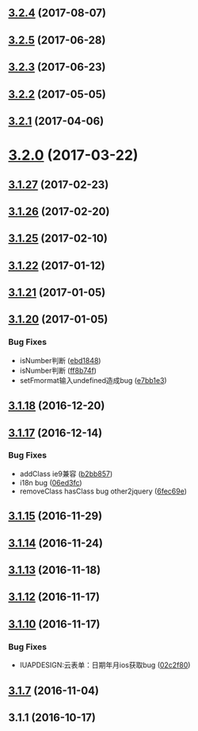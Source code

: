 <a name="3.2.4"></a>
## [3.2.4](https://github.com/iuap-design/tinper-sparrow/compare/v3.2.5...v3.2.4) (2017-08-07)



<a name="3.2.5"></a>
## [3.2.5](https://github.com/iuap-design/tinper-sparrow/compare/v3.2.4...v3.2.5) (2017-06-28)



<a name="3.2.3"></a>
## [3.2.3](https://github.com/iuap-design/tinper-sparrow/compare/v3.2.2...v3.2.3) (2017-06-23)



<a name="3.2.2"></a>
## [3.2.2](https://github.com/iuap-design/tinper-sparrow/compare/v3.2.1...v3.2.2) (2017-05-05)



<a name="3.2.1"></a>
## [3.2.1](https://github.com/iuap-design/tinper-sparrow/compare/v3.2.0...v3.2.1) (2017-04-06)



<a name="3.2.0"></a>
# [3.2.0](https://github.com/iuap-design/tinper-sparrow/compare/v3.1.27...v3.2.0) (2017-03-22)



<a name="3.1.27"></a>
## [3.1.27](https://github.com/iuap-design/tinper-sparrow/compare/v3.1.26...v3.1.27) (2017-02-23)



<a name="3.1.26"></a>
## [3.1.26](https://github.com/iuap-design/tinper-sparrow/compare/v3.1.25...v3.1.26) (2017-02-20)



<a name="3.1.25"></a>
## [3.1.25](https://github.com/iuap-design/tinper-sparrow/compare/v3.1.22...v3.1.25) (2017-02-10)



<a name="3.1.22"></a>
## [3.1.22](https://github.com/iuap-design/tinper-sparrow/compare/v3.1.21...v3.1.22) (2017-01-12)



<a name="3.1.21"></a>
## [3.1.21](https://github.com/iuap-design/tinper-sparrow/compare/v3.1.20...v3.1.21) (2017-01-05)



<a name="3.1.20"></a>
## [3.1.20](https://github.com/iuap-design/tinper-sparrow/compare/v3.1.19...v3.1.20) (2017-01-05)


### Bug Fixes

* isNumber判断 ([ebd1848](https://github.com/iuap-design/tinper-sparrow/commit/ebd1848))
* isNumber判断 ([ff8b74f](https://github.com/iuap-design/tinper-sparrow/commit/ff8b74f))
* setFmormat输入undefined造成bug ([e7bb1e3](https://github.com/iuap-design/tinper-sparrow/commit/e7bb1e3))



<a name="3.1.18"></a>
## [3.1.18](https://github.com/iuap-design/tinper-sparrow/compare/v3.1.17...v3.1.18) (2016-12-20)



<a name="3.1.17"></a>
## [3.1.17](https://github.com/iuap-design/tinper-sparrow/compare/v3.1.16...v3.1.17) (2016-12-14)


### Bug Fixes

* addClass ie9兼容 ([b2bb857](https://github.com/iuap-design/tinper-sparrow/commit/b2bb857))
* i18n bug ([06ed3fc](https://github.com/iuap-design/tinper-sparrow/commit/06ed3fc))
* removeClass hasClass bug other2jquery ([6fec69e](https://github.com/iuap-design/tinper-sparrow/commit/6fec69e))



<a name="3.1.15"></a>
## [3.1.15](https://github.com/iuap-design/tinper-sparrow/compare/v3.1.14...v3.1.15) (2016-11-29)



<a name="3.1.14"></a>
## [3.1.14](https://github.com/iuap-design/tinper-sparrow/compare/v3.1.13...v3.1.14) (2016-11-24)



<a name="3.1.13"></a>
## [3.1.13](https://github.com/iuap-design/tinper-sparrow/compare/v3.1.12...v3.1.13) (2016-11-18)



<a name="3.1.12"></a>
## [3.1.12](https://github.com/iuap-design/tinper-sparrow/compare/v3.1.10...v3.1.12) (2016-11-17)



<a name="3.1.10"></a>
## [3.1.10](https://github.com/iuap-design/tinper-sparrow/compare/v3.1.9...v3.1.10) (2016-11-17)


### Bug Fixes

* IUAPDESIGN:云表单：日期年月ios获取bug ([02c2f80](https://github.com/iuap-design/tinper-sparrow/commit/02c2f80))



<a name="3.1.7"></a>
## [3.1.7](https://github.com/iuap-design/tinper-sparrow/compare/v3.1.1...v3.1.7) (2016-11-04)



<a name="3.1.1"></a>
## 3.1.1 (2016-10-17)



